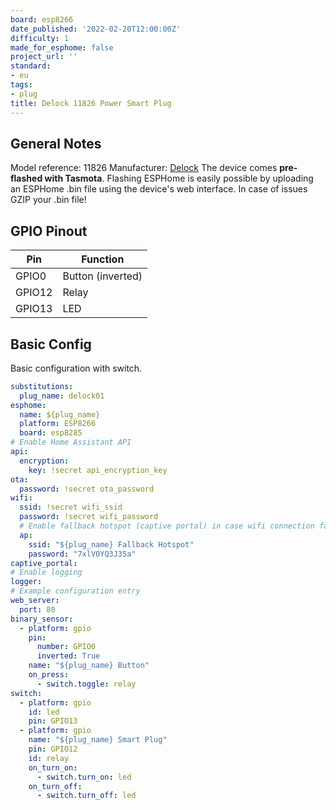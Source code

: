 ```yaml
---
board: esp8266
date_published: '2022-02-20T12:00:00Z'
difficulty: 1
made_for_esphome: false
project_url: ''
standard:
- eu
tags:
- plug
title: Delock 11826 Power Smart Plug
---
```


## General Notes

Model reference: 11826
Manufacturer: [Delock](https://www.delock.de/produkte/G_11826/merkmale.html)
The device comes **pre-flashed with Tasmota**.
Flashing ESPHome is easily possible by uploading an ESPHome .bin file using the device's web interface. In case of issues GZIP your .bin file!

## GPIO Pinout

| Pin    | Function          |
| ------ | ----------------- |
| GPIO0  | Button (inverted) |
| GPIO12 | Relay             |
| GPIO13 | LED               |

## Basic Config

Basic configuration with switch.
```yaml
substitutions:
  plug_name: delock01
esphome:
  name: ${plug_name}
  platform: ESP8266
  board: esp8285
# Enable Home Assistant API
api:
  encryption:
    key: !secret api_encryption_key
ota:
  password: !secret ota_password
wifi:
  ssid: !secret wifi_ssid
  password: !secret wifi_password
  # Enable fallback hotspot (captive portal) in case wifi connection fails
  ap:
    ssid: "${plug_name} Fallback Hotspot"
    password: "7xlV0YQ3J35a"
captive_portal:
# Enable logging
logger:
# Example configuration entry
web_server:
  port: 80
binary_sensor:
  - platform: gpio
    pin:
      number: GPIO0
      inverted: True
    name: "${plug_name} Button"
    on_press:
      - switch.toggle: relay
switch:
  - platform: gpio
    id: led
    pin: GPIO13
  - platform: gpio
    name: "${plug_name} Smart Plug"
    pin: GPIO12
    id: relay
    on_turn_on:
      - switch.turn_on: led
    on_turn_off:
      - switch.turn_off: led
```